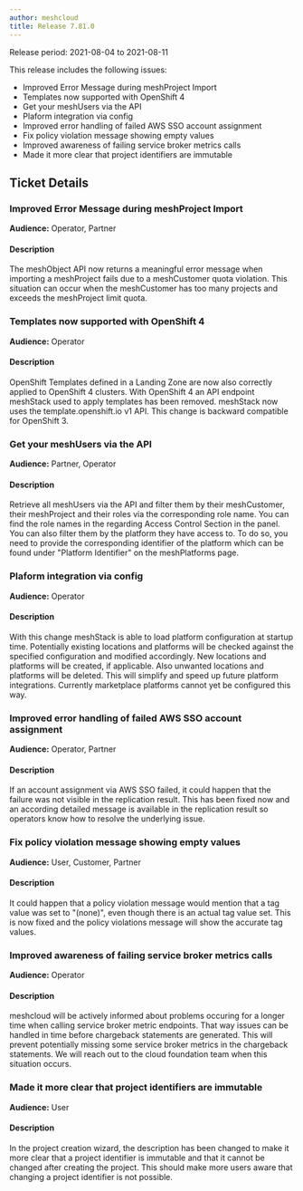 ```yaml
---
author: meshcloud
title: Release 7.81.0
---
```


Release period: 2021-08-04 to 2021-08-11

This release includes the following issues:
* Improved Error Message during meshProject Import
* Templates now supported with OpenShift 4
* Get your meshUsers via the API
* Plaform integration via config
* Improved error handling of failed AWS SSO account assignment
* Fix policy violation message showing empty values
* Improved awareness of failing service broker metrics calls
* Made it more clear that project identifiers are immutable
<!--truncate-->

## Ticket Details
### Improved Error Message during meshProject Import
**Audience:** Operator, Partner<br>

#### Description
The meshObject API now returns a meaningful error message when importing a meshProject fails due to a meshCustomer
quota violation. This situation can occur when the meshCustomer has too many projects and exceeds the
meshProject limit quota.

### Templates now supported with OpenShift 4
**Audience:** Operator<br>

#### Description
OpenShift Templates defined in a Landing Zone are now also correctly applied to OpenShift 4 clusters.
With OpenShift 4 an API endpoint meshStack used to apply templates has been removed. meshStack now uses
the template.openshift.io v1 API. This change is backward compatible for OpenShift 3.

### Get your meshUsers via the API
**Audience:** Partner, Operator<br>

#### Description
Retrieve all meshUsers via the API and filter them by their meshCustomer, their meshProject and their roles via the corresponding role name. You can find the role names in the regarding Access Control Section in the panel. You can also filter them by the platform they have access to. To do so, you need to provide the corresponding identifier of the platform which can be found under "Platform Identifier" on the meshPlatforms page.

### Plaform integration via config
**Audience:** Operator<br>

#### Description
With this change meshStack is able to load platform configuration at startup time. Potentially existing
locations and platforms will be checked against the specified configuration and modified accordingly.
New locations and platforms will be created, if applicable. Also unwanted locations and platforms
will be deleted. This will simplify and speed up future platform integrations. Currently marketplace
platforms cannot yet be configured this way.

### Improved error handling of failed AWS SSO account assignment
**Audience:** Operator, Partner<br>

#### Description
If an account assignment via AWS SSO failed, it could happen that the failure was not visible
in the replication result. This has been fixed now and an according detailed message is available
in the replication result so operators know how to resolve the underlying issue.

### Fix policy violation message showing empty values
**Audience:** User, Customer, Partner<br>

#### Description
It could happen that a policy violation message would mention that a tag value was set to "(none)", even though there is an actual tag value set. This is now fixed and the policy violations message will show the accurate tag values.

### Improved awareness of failing service broker metrics calls
**Audience:** Operator<br>

#### Description
meshcloud will be actively informed about problems occuring for a longer time when calling
service broker metric endpoints. That way issues can be handled in time before chargeback
statements are generated. This will prevent potentially missing some service broker metrics
in the chargeback statements. We will reach out to the cloud foundation team when this situation occurs.

### Made it more clear that project identifiers are immutable
**Audience:** User<br>

#### Description
In the project creation wizard, the description has been changed to make it more clear that a project identifier
is immutable and that it cannot be changed after creating the project. This should make more users aware that changing
a project identifier is not possible.

